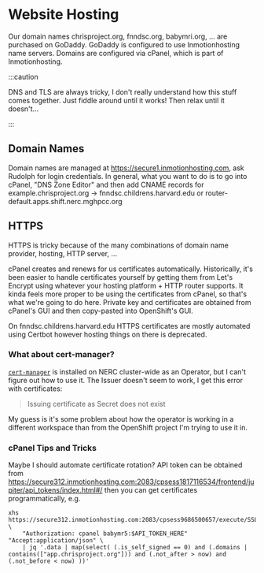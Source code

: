 # Website Hosting

Our domain names chrisproject.org, fnndsc.org, babymri.org, ... are purchased on GoDaddy.
GoDaddy is configured to use Inmotionhosting name servers. Domains are configured via cPanel,
which is part of Inmotionhosting.

:::caution

DNS and TLS are always tricky, I don't really understand how this stuff comes together.
Just fiddle around until it works! Then relax until it doesn't...

:::

## Domain Names

Domain names are managed at https://secure1.inmotionhosting.com, ask Rudolph for login credentials.
In general, what you want to do is to go into cPanel, "DNS Zone Editor" and then add CNAME records for
example.chrisproject.org → fnndsc.childrens.harvard.edu or router-default.apps.shift.nerc.mghpcc.org

## HTTPS

HTTPS is tricky because of the many combinations of domain name provider, hosting, HTTP server, ...

cPanel creates and renews for us certificates automatically. Historically, it's been easier to handle
certificates yourself by getting them from Let's Encrypt using whatever your hosting platform + HTTP
router supports. It kinda feels more proper to be using the certificates from cPanel, so that's what
we're going to do here. Private key and certificates are obtained from cPanel's GUI and then copy-pasted
into OpenShift's GUI.

On fnndsc.childrens.harvard.edu HTTPS certificates are mostly automated using Certbot however hosting
things on there is deprecated.

### What about cert-manager?

[`cert-manager`](https://cert-manager.io) is installed on NERC cluster-wide as an Operator, but I can't
figure out how to use it. The Issuer doesn't seem to work, I get this error with certificates:

> Issuing certificate as Secret does not exist

My guess is it's some problem about how the operator is working in a different workspace than from the
OpenShift project I'm trying to use it in.

### cPanel Tips and Tricks

Maybe I should automate certificate rotation? API token can be obtained from
https://secure312.inmotionhosting.com:2083/cpsess1817116534/frontend/jupiter/api_tokens/index.html#/
then you can get certificates programmatically, e.g.

```shell
xhs https://secure312.inmotionhosting.com:2083/cpsess9686500657/execute/SSL/list_certs \
    "Authorization: cpanel babymr5:$API_TOKEN_HERE" "Accept:application/json" \
    | jq '.data | map(select( (.is_self_signed == 0) and (.domains | contains(["app.chrisproject.org"])) and (.not_after > now) and (.not_before < now) ))'
```
